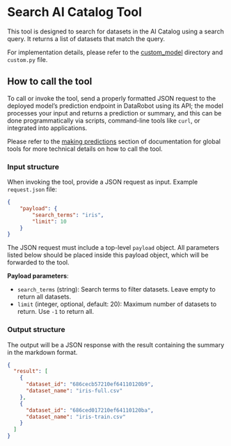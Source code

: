 # Search AI Catalog Tool

This tool is designed to search for datasets in the AI Catalog using a search query. It returns a list of datasets that match the query.

For implementation details, please refer to the [custom_model](./custom_model) directory and `custom.py` file.

## How to call the tool
To call or invoke the tool, send a properly formatted JSON request to the deployed model’s prediction endpoint in DataRobot using its API; the model processes your input and returns a prediction or summary, and this can be done programmatically via scripts, command-line tools like `curl`, or integrated into applications.

Please refer to the [making predictions](../README.md#making-predictions) section of documentation for global tools for more technical details on how to call the tool.

### Input structure
When invoking the tool, provide a JSON request as input. Example `request.json` file:

```json
{
    "payload": {
        "search_terms": "iris",
        "limit": 10
    }
}
```

The JSON request must include a top-level `payload` object. All parameters listed below should be placed inside this payload object, which will be forwarded to the tool.

**Payload parameters**:
- `search_terms` (string): Search terms to filter datasets. Leave empty to return all datasets.
- `limit` (integer, optional, default: 20): Maximum number of datasets to return. Use `-1` to return all.

### Output structure
The output will be a JSON response with the result containing the summary in the markdown format.

```json
{
  "result": [
    {
      "dataset_id": "686cecb57210ef64110120b9",
      "dataset_name": "iris-full.csv"
    },
    {
      "dataset_id": "686ced017210ef64110120ba",
      "dataset_name": "iris-train.csv"
    }
  ]
}
```
